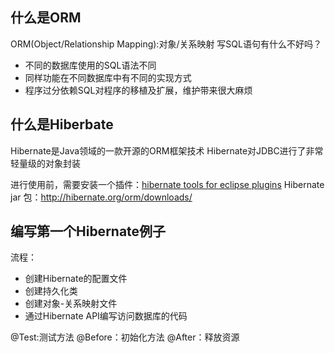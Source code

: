 什么是ORM
-----------
ORM(Object/Relationship Mapping):对象/关系映射
写SQL语句有什么不好吗？

* 不同的数据库使用的SQL语法不同
* 同样功能在不同数据库中有不同的实现方式
* 程序过分依赖SQL对程序的移植及扩展，维护带来很大麻烦

什么是Hiberbate
--------------
Hibernate是Java领域的一款开源的ORM框架技术
Hibernate对JDBC进行了非常轻量级的对象封装

进行使用前，需要安装一个插件：[hibernate tools for eclipse plugins](http://hibernate.org/tools/)
Hibernate jar 包：http://hibernate.org/orm/downloads/

编写第一个Hibernate例子
------------------
流程：

* 创建Hibernate的配置文件
* 创建持久化类
* 创建对象-关系映射文件
* 通过Hibernate API编写访问数据库的代码

@Test:测试方法
@Before：初始化方法
@After：释放资源



